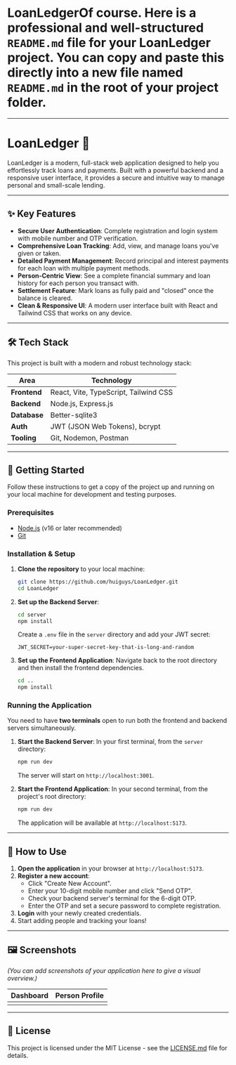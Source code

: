 # LoanLedgerOf course. Here is a professional and well-structured `README.md` file for your LoanLedger project. You can copy and paste this directly into a new file named `README.md` in the root of your project folder.

-----

# LoanLedger 💸

LoanLedger is a modern, full-stack web application designed to help you effortlessly track loans and payments. Built with a powerful backend and a responsive user interface, it provides a secure and intuitive way to manage personal and small-scale lending.

-----

## ✨ Key Features

  * **Secure User Authentication**: Complete registration and login system with mobile number and OTP verification.
  * **Comprehensive Loan Tracking**: Add, view, and manage loans you've given or taken.
  * **Detailed Payment Management**: Record principal and interest payments for each loan with multiple payment methods.
  * **Person-Centric View**: See a complete financial summary and loan history for each person you transact with.
  * **Settlement Feature**: Mark loans as fully paid and "closed" once the balance is cleared.
  * **Clean & Responsive UI**: A modern user interface built with React and Tailwind CSS that works on any device.

-----

## 🛠️ Tech Stack

This project is built with a modern and robust technology stack:

| **Area** | **Technology** |
| ----------- | ---------------------- |
| **Frontend**| React, Vite, TypeScript, Tailwind CSS |
| **Backend** | Node.js, Express.js |
| **Database**| Better-sqlite3         |
| **Auth** | JWT (JSON Web Tokens), bcrypt |
| **Tooling** | Git, Nodemon, Postman  |

-----

## 🚀 Getting Started

Follow these instructions to get a copy of the project up and running on your local machine for development and testing purposes.

### **Prerequisites**

  * [Node.js](https://nodejs.org/en/) (v16 or later recommended)
  * [Git](https://git-scm.com/)

### **Installation & Setup**

1.  **Clone the repository** to your local machine:

    ```sh
    git clone https://github.com/huiguys/LoanLedger.git
    cd LoanLedger
    ```

2.  **Set up the Backend Server**:

    ```sh
    cd server
    npm install
    ```

    Create a `.env` file in the `server` directory and add your JWT secret:

    ```
    JWT_SECRET=your-super-secret-key-that-is-long-and-random
    ```

3.  **Set up the Frontend Application**:
    Navigate back to the root directory and then install the frontend dependencies.

    ```sh
    cd ..
    npm install
    ```

### **Running the Application**

You need to have **two terminals** open to run both the frontend and backend servers simultaneously.

1.  **Start the Backend Server**:
    In your first terminal, from the `server` directory:

    ```sh
    npm run dev
    ```

    The server will start on `http://localhost:3001`.

2.  **Start the Frontend Application**:
    In your second terminal, from the project's root directory:

    ```sh
    npm run dev
    ```

    The application will be available at `http://localhost:5173`.

-----

## 📖 How to Use

1.  **Open the application** in your browser at `http://localhost:5173`.
2.  **Register a new account**:
      * Click "Create New Account".
      * Enter your 10-digit mobile number and click "Send OTP".
      * Check your backend server's terminal for the 6-digit OTP.
      * Enter the OTP and set a secure password to complete registration.
3.  **Login** with your newly created credentials.
4.  Start adding people and tracking your loans\!

-----

## 🖼️ Screenshots

*(You can add screenshots of your application here to give a visual overview.)*

| Dashboard                               | Person Profile                          |
| --------------------------------------- | --------------------------------------- |
| |   |

-----

## 📜 License

This project is licensed under the MIT License - see the [LICENSE.md](LICENSE.md) file for details.